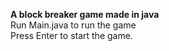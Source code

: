 <b> A block breaker game made in java </b>
<br>
Run Main.java to run the game
<br>
Press Enter to start the game.
